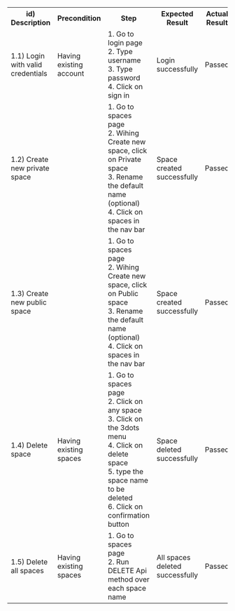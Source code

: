 <table>
    <tr>
        <th>id) Description</th>
        <th>Precondition</th>
        <th>Step</th>
        <th>Expected Result</th>
        <th>Actual Result</th>
        <th>Comment</th>
    </tr>
    <tr>
        <td>1.1) Login with valid credentials</td>
        <td>Having existing account</td>
        <td>1. Go to login page<br> 2. Type username<br> 3. Type password<br> 4. Click on sign in</td>
        <td>Login successfully</td>
        <td>Passed</td>
        <td></td>
    </tr>
    <tr>
        <td>1.2) Create new private space</td>
        <td></td>
        <td>1. Go to spaces page<br> 2. Wihing Create new space, click on Private space<br> 3. Rename the default name (optional) <br> 4. Click on spaces in the nav bar</td>
        <td>Space created successfully</td>
        <td>Passed</td>
        <td>After clicking on create space there's no option to cancel this action. The space is automatically created with the deafult name</td>
    </tr>
    <tr>
        <td>1.3) Create new public space</td>
        <td></td>
        <td>1. Go to spaces page<br> 2. Wihing Create new space, click on Public space<br> 3. Rename the default name (optional) <br> 4. Click on spaces in the nav bar</td>
        <td>Space created successfully</td>
        <td>Passed</td>
        <td>After clicking on create space there's no option to cancel this action. The space is automatically created with the deafult name</td>
    </tr>
    <tr>
        <td>1.4) Delete space </td>
        <td>Having existing spaces</td>
        <td>1. Go to spaces page <br> 2. Click on any space<br> 3. Click on the 3dots menu <br> 4. Click on delete space <br> 5. type the space name to be deleted <br> 6. Click on confirmation button  <br> </td>
        <td>Space deleted successfully</td>
        <td>Passed</td>
        <td></td>
    </tr>
    <tr>
        <td>1.5) Delete all spaces </td>
        <td>Having existing spaces</td>
        <td>1. Go to spaces page <br> 2. Run DELETE Api method over each space name <br> </td>
        <td>All spaces deleted successfully</td>
        <td>Passed</td>
        <td></td>
    </tr>
</table>